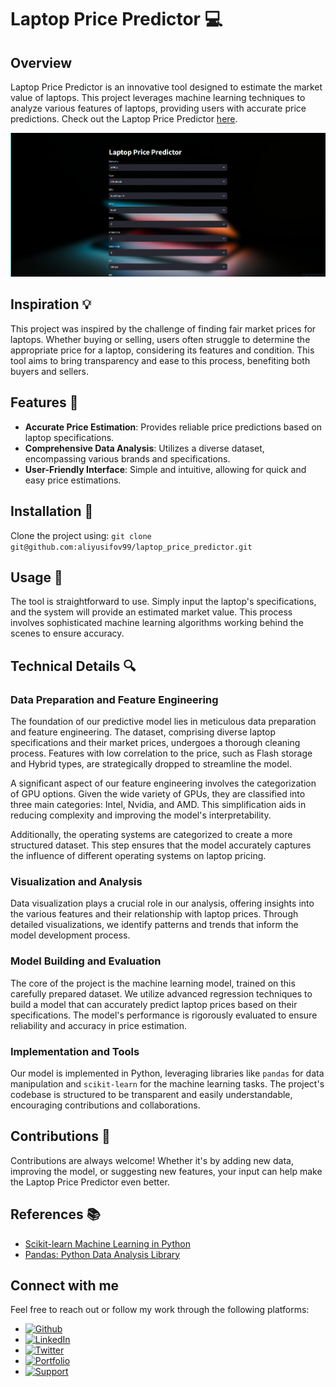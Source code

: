 # Laptop Price Predictor 💻

## Overview

Laptop Price Predictor is an innovative tool designed to estimate the market value of laptops. This project leverages machine learning techniques to analyze various features of laptops, providing users with accurate price predictions. Check out the Laptop Price Predictor [here](https://laptop-price-ml.streamlit.app/).

![Screenshot](https://github.com/aliyusifov99/laptop_price_predictor/blob/main/Assets/Screenshot.png)



## Inspiration 💡

This project was inspired by the challenge of finding fair market prices for laptops. Whether buying or selling, users often struggle to determine the appropriate price for a laptop, considering its features and condition. This tool aims to bring transparency and ease to this process, benefiting both buyers and sellers.

## Features 🌟

- **Accurate Price Estimation**: Provides reliable price predictions based on laptop specifications.
- **Comprehensive Data Analysis**: Utilizes a diverse dataset, encompassing various brands and specifications.
- **User-Friendly Interface**: Simple and intuitive, allowing for quick and easy price estimations.

## Installation 🔧

Clone the project using: `git clone git@github.com:aliyusifov99/laptop_price_predictor.git`


## Usage 🚀

The tool is straightforward to use. Simply input the laptop's specifications, and the system will provide an estimated market value. This process involves sophisticated machine learning algorithms working behind the scenes to ensure accuracy.

## Technical Details 🔍

### Data Preparation and Feature Engineering

The foundation of our predictive model lies in meticulous data preparation and feature engineering. The dataset, comprising diverse laptop specifications and their market prices, undergoes a thorough cleaning process. Features with low correlation to the price, such as Flash storage and Hybrid types, are strategically dropped to streamline the model.

A significant aspect of our feature engineering involves the categorization of GPU options. Given the wide variety of GPUs, they are classified into three main categories: Intel, Nvidia, and AMD. This simplification aids in reducing complexity and improving the model's interpretability.

Additionally, the operating systems are categorized to create a more structured dataset. This step ensures that the model accurately captures the influence of different operating systems on laptop pricing.

### Visualization and Analysis

Data visualization plays a crucial role in our analysis, offering insights into the various features and their relationship with laptop prices. Through detailed visualizations, we identify patterns and trends that inform the model development process.

### Model Building and Evaluation

The core of the project is the machine learning model, trained on this carefully prepared dataset. We utilize advanced regression techniques to build a model that can accurately predict laptop prices based on their specifications. The model's performance is rigorously evaluated to ensure reliability and accuracy in price estimation.

### Implementation and Tools

Our model is implemented in Python, leveraging libraries like `pandas` for data manipulation and `scikit-learn` for the machine learning tasks. The project's codebase is structured to be transparent and easily understandable, encouraging contributions and collaborations.

## Contributions 👥

Contributions are always welcome! Whether it's by adding new data, improving the model, or suggesting new features, your input can help make the Laptop Price Predictor even better.

## References 📚

- [Scikit-learn Machine Learning in Python](https://scikit-learn.org/stable/)
- [Pandas: Python Data Analysis Library](https://pandas.pydata.org/)

## Connect with me

Feel free to reach out or follow my work through the following platforms:

- [![Github](https://img.shields.io/badge/GitHub-100000?style=for-the-badge&logo=github&logoColor=white)](https://github.com/aliyusifov99)
- [![LinkedIn](https://img.shields.io/badge/LinkedIn-0077B5?style=for-the-badge&logo=linkedin&logoColor=white)](https://www.linkedin.com/in/ali-yusifov/)
- [![Twitter](https://img.shields.io/badge/Twitter-1DA1F2?style=for-the-badge&logo=twitter&logoColor=white)](https://twitter.com/aliyusifovpy)
- [![Portfolio](https://img.shields.io/badge/Personal_Website-4CAF50?style=for-the-badge&logo=google-earth&logoColor=white)](https://www.datascienceportfol.io/aliyusifov)
- [![Support](https://img.shields.io/badge/Buy_Me_A_Coffee-F7DF1E?style=for-the-badge&logo=buy-me-a-coffee&logoColor=black)](https://www.buymeacoffee.com/aliyusifov)
